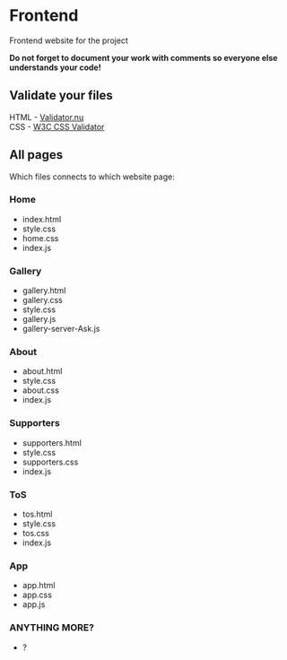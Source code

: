 # Frontend
Frontend website for the project

**Do not forget to document your work with comments so everyone else understands your code!**

## Validate your files
HTML - [Validator.nu](https://validator.nu)  
CSS - [W3C CSS Validator](https://jigsaw.w3.org/css-validator/)

## All pages
Which files connects to which website page:

### Home
  * index.html
  * style.css
  * home.css
  * index.js

### Gallery
  * gallery.html
  * gallery.css
  * style.css
  * gallery.js
  * gallery-server-Ask.js

### About
  * about.html
  * style.css
  * about.css
  * index.js

### Supporters
  * supporters.html
  * style.css
  * supporters.css
  * index.js

### ToS
  * tos.html
  * style.css
  * tos.css
  * index.js

### App
 * app.html
 * app.css
 * app.js

### ANYTHING MORE?
  * ?
